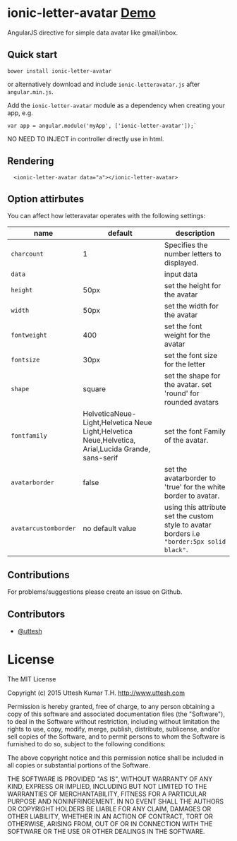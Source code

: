 # ionic-letter-avatar <a href="http://uttesh.github.io/ionic-letteravatar">Demo</a>

AngularJS directive for simple data avatar like gmail/inbox. 

## Quick start

```
bower install ionic-letter-avatar
```


or alternatively download and include `ionic-letteravatar.js` after `angular.min.js`.

Add the `ionic-letter-avatar` module as a dependency when creating your app, e.g.

```
var app = angular.module('myApp', ['ionic-letter-avatar']);`
```

NO NEED TO INJECT in controller directly use in html.

## Rendering


```
  <ionic-letter-avatar data="a"></ionic-letter-avatar>
```

## Option attirbutes

You can affect how letteravatar operates with the following settings:

name | default | description
-----|---------|------------
`charcount` | 1 | Specifies the number letters to displayed.
`data` |  | input data
`height` | 50px | set the height for the avatar
`width` | 50px | set the width for the avatar
`fontweight` | 400 | set the font weight for the  avatar
`fontsize` | 30px | set the font size for the letter
`shape` | square  | set the shape for the avatar. set 'round' for rounded avatars
`fontfamily` | HelveticaNeue-Light,Helvetica Neue Light,Helvetica Neue,Helvetica, Arial,Lucida Grande, sans-serif | set the font Family of the avatar.
`avatarborder` | false | set the avatarborder to 'true' for the white border to avatar.
`avatarcustomborder` | no default value | using this attribute set the custom style to avatar borders i.e <code> "border:5px solid black"</code>.

## Contributions

For problems/suggestions please create an issue on Github.

## Contributors

* [@uttesh](https://twitter.com/uttesh)

# License

The MIT License

Copyright (c) 2015 Uttesh Kumar T.H. http://www.uttesh.com

Permission is hereby granted, free of charge, to any person obtaining a copy of this software and associated documentation files (the "Software"), to deal in the Software without restriction, including without limitation the rights to use, copy, modify, merge, publish, distribute, sublicense, and/or sell copies of the Software, and to permit persons to whom the Software is furnished to do so, subject to the following conditions:

The above copyright notice and this permission notice shall be included in all copies or substantial portions of the Software.

THE SOFTWARE IS PROVIDED "AS IS", WITHOUT WARRANTY OF ANY KIND, EXPRESS OR IMPLIED, INCLUDING BUT NOT LIMITED TO THE WARRANTIES OF MERCHANTABILITY, FITNESS FOR A PARTICULAR PURPOSE AND NONINFRINGEMENT. IN NO EVENT SHALL THE AUTHORS OR COPYRIGHT HOLDERS BE LIABLE FOR ANY CLAIM, DAMAGES OR OTHER LIABILITY, WHETHER IN AN ACTION OF CONTRACT, TORT OR OTHERWISE, ARISING FROM, OUT OF OR IN CONNECTION WITH THE SOFTWARE OR THE USE OR OTHER DEALINGS IN THE SOFTWARE.

